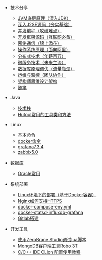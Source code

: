 * 技术分享
  * [JVM底层原理（深入JDK）](share/JVM底层原理（深入JDK）.md) 
  * [深入J2SE源码（夯实基础）](share/深入J2SE源码（夯实基础）.md) 
  * [并发编程（攻破难点）](share/并发编程（攻破难点）.md) 
  * [开发框架源码（互联网必备）](share/开发框架源码（互联网必备）.md) 
  * [网络通信（锦上添花）](share/网络通信（锦上添花）.md) 
  * [操作系统原理（面向阿里）](share/操作系统原理（面向阿里）.md) 
  * [分布式技术（年薪百万）](share/分布式技术（年薪百万）.md) 
  * [微服务技术（未来主流）](share/微服务技术（未来主流）.md) 
  * [数据库原理调优（流量瓶颈）](share/数据库原理调优（流量瓶颈）.md) 
  * [运维与监控（团队协作）](share/运维与监控（团队协作）.md) 
  * [架构师思维设计架构](share/架构师思维设计架构.md)
  * [随笔](share/随笔.md)
  
* Java
  * [技术栈](java/framework.md)
  * [Hutool常用的工具类和方法](java/hutool.md)

* Linux
  * [基本命令](linux/linux_command.md)
  * [docker命令](linux/docker_command.md)
  * [grafana7.3.4](linux/grafana7.3.4.md)
  * [zabbix5.0](linux/zabbix5.0.md)

* 数据库
  * [Oracle常用](database/oracle_command.md)

* 系统部署
  * [Linux环境下的部署（基于Docker容器）](deploy/docker-deploy.md)
  * [Nginx如何支持HTTPS](deploy/nginx_https_start.md)
  * [docker-compose-env.yml](deploy/docker-compose-env.md)
  * [docker-statsd-influxdb-grafana](deploy/docker-statsd-influxdb-grafana.md)
  * [Gitlab搭建](deploy/gitlab.md)

* 开发工具
  * [使用ZeroBrane Studio调试lua脚本](tools/zerobrane.md)
  * [MongoDB客户端工具Robo 3T](tools/robo3t.md)
  * [C/C++ IDE CLion 配置使用教程](tools/clion.md)


